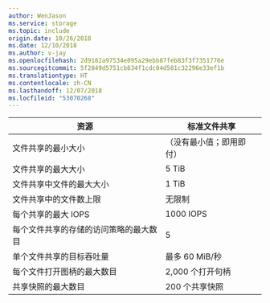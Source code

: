 ```yaml
---
author: WenJason
ms.service: storage
ms.topic: include
origin.date: 10/26/2018
ms.date: 12/10/2018
ms.author: v-jay
ms.openlocfilehash: 2d9182a97534e095a29ebb87feb83f3f7351776e
ms.sourcegitcommit: 5f2849d5751cb634f1cdc04d581c32296e33ef1b
ms.translationtype: HT
ms.contentlocale: zh-CN
ms.lasthandoff: 12/07/2018
ms.locfileid: "53070268"
---
```

| 资源 | 标准文件共享 |
|----------|---------------|
| 文件共享的最小大小 | （没有最小值；即用即付） |
| 文件共享的最大大小 | 5 TiB |
| 文件共享中文件的最大大小 | 1 TiB |
| 文件共享中的文件数上限 | 无限制 |
| 每个共享的最大 IOPS | 1000 IOPS |
| 每个文件共享的存储的访问策略的最大数目 | 5 |
| 单个文件共享的目标吞吐量 | 最多 60 MiB/秒 |
| 每个文件打开图柄的最大数目 | 2,000 个打开句柄 |
| 共享快照的最大数目 | 200 个共享快照 |